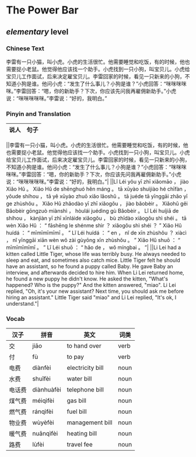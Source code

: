 # The Power Bar
## *elementary* level

### Chinese Text
李雷有一只小猫，叫小虎。小虎的生活很忙。他需要睡觉和吃饭，有的时候，他也需要捉小老鼠。他觉得他应该找一个助手。小虎找到一只小狗，叫宝贝儿。小虎给宝贝儿工作面试，后来决定雇宝贝儿。李雷回家的时候，看见一只新来的小狗，不知道小狗是谁。他问小虎：“发生了什么事儿？小狗是谁？”小虎回答：“咪咪咪咪咪。”李雷回答：“嗯，你的新助手？下次，你应该先问我再雇佣新助手。”小虎说：“咪咪咪咪咪。”李雷说：“好的，我明白。”

### Pinyin and Translation
|说人|句子|
|----|----|

||李雷有一只小猫，叫小虎。小虎的生活很忙。他需要睡觉和吃饭，有的时候，他也需要捉小老鼠。他觉得他应该找一个助手。小虎找到一只小狗，叫宝贝儿。小虎给宝贝儿工作面试，后来决定雇宝贝儿。李雷回家的时候，看见一只新来的小狗，不知道小狗是谁。他问小虎：“发生了什么事儿？小狗是谁？”小虎回答：“咪咪咪咪咪。”李雷回答：“嗯，你的新助手？下次，你应该先问我再雇佣新助手。”小虎说：“咪咪咪咪咪。”李雷说：“好的，我明白。”|
||Lǐ Léi yǒu yī zhī xiǎomāo ， jiào Xiǎo Hǔ 。 Xiǎo Hǔ de shēnghuó hěn máng 。 tā xūyào shuìjiào hé chīfàn ， yǒude shíhou ， tā yě xūyào zhuō xiǎo lǎoshǔ 。 tā juéde tā yīnggāi zhǎo yī ge zhùshǒu 。 Xiǎo Hǔ zhǎodào yī zhī xiǎogǒu ， jiào bǎobèir 。 Xiǎohǔ gěi Bǎobèir gōngzuò miànshì ， hòulái juédìng gù Bǎobèir 。 Lǐ Léi huíjiā de shíhou ， kànjiàn yī zhī xīnláide xiǎogǒu ， bù zhīdào xiǎogǒu shì shéi 。 tā wèn Xiǎo Hǔ ： “ fāshēng le shénme shìr ？ xiǎogǒu shì shéi ？ ” Xiǎo Hǔ huídá ： “ mīmīmīmīmī 。 ” Lǐ Léi huídá ： “ en ， nǐ de xīn zhùshǒu ？ xiàcì ， nǐ yīnggāi xiān wèn wǒ zài gùyōng xīn zhùshǒu 。 ” Xiǎo Hǔ shuō ： “ mīmīmīmīmī 。 ” Lǐ Léi shuō ： “ hǎo de ， wǒ míngbai 。 ”|
||Li Lei had a kitten called Little Tiger, whose life was terribly busy. He always needed to sleep and eat, and sometimes also catch mice. Little Tiger felt he should have an assistant, so he found a puppy called Baby. He gave Baby an interview, and afterwards decided to hire him. When Li Lei returned home, he found a new puppy he didn't know. He asked the kitten, "What's happened? Who is the puppy?" And the kitten answered, "miao". Li Lei replied, "Oh, it's your new assistant? Next time, you should ask me before hiring an assistant." Little Tiger said "miao" and Li Lei replied, "It's ok, I understand."|
### Vocab
|汉子|拼音|英文|词类|
|----|----|----|----|
|交|jiāo|to hand over|verb|
|付|fù|to pay|verb|
|电费|diànfèi|electricity bill|noun|
|水费|shuǐfèi|water bill|noun|
|电话费|diànhuàfèi|telephone bill|noun|
|煤气费|méiqìfèi|gas bill|noun|
|燃气费|ránqìfèi|fuel bill|noun|
|物业费|wùyèfèi|management bill|noun|
|暖气费|nuǎnqìfèi|heating bill|noun|
|路费|lùfèi|travel fee|noun|